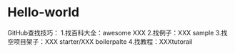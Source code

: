 # Hello-world
GitHub查找技巧：
1.找百科大全：awesome XXX
2.找例子：XXX sample
3.找空项目架子：XXX starter/XXX boilerpalte
4.找教程：XXXtutorail
